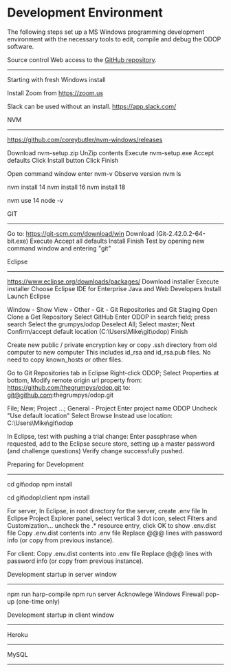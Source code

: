 # Development Environment

The following steps set up a MS Windows programming development environment with the necessary tools to edit, compile and debug the ODOP software.

Source control
Web access to the [GitHub repository](https://github.com/thegrumpys/odop).
_____


Starting with fresh Windows install

Install Zoom from https://zoom.us


Slack can be used without an install.
https://app.slack.com/


NVM
***

https://github.com/coreybutler/nvm-windows/releases

Download nvm-setup.zip
UnZip contents
Execute nvm-setup.exe
Accept defaults
Click Install button
Click Finish

Open command window
enter nvm-v 
Observe version
nvm ls

nvm install 14
nvm install 16
nvm install 18

nvm use 14
node -v




GIT
***
Go to:
https://git-scm.com/download/win
Download (Git-2.42.0.2-64-bit.exe)
Execute
Accept all defaults
Install 
Finish
Test by opening new command window and entering "git"




Eclipse
*******
https://www.eclipse.org/downloads/packages/
Download installer
Execute installer
Choose Eclipse IDE for Enterprise Java and Web Developers 
Install
Launch Eclipse


Window - Show View - Other - Git - Git Repositories and Git Staging
Open
Clone a Get Repository
Select GitHub
Enter ODOP in search field; press search
Select the grumpys/odop
Deselect All; Select master; Next
Confirm/accept default location (C:\Users\Mike\git\odop)
Finish

Create new public / private encryption key or
copy .ssh directory from old computer to new computer
This includes id_rsa and id_rsa.pub files.
No need to copy known_hosts or other files.

Go to Git Repositories tab in Eclipse
Right-click ODOP; Select Properties
at bottom, Modify remote origin url property
  from: https://github.com/thegrumpys/odop.git 
  to: git@github.com:thegrumpys/odop.git


File; New; Project ...; General - Project
Enter project name ODOP
Uncheck "Use default location"
Select Browse
Instead use location: C:\Users\Mike\git\odop


In Eclipse, test with pushing a trial change:
Enter passphrase when requested, 
add to the Eclipse secure store, setting up a master password (and challenge questions)
Verify change successfully pushed.


Preparing for Development 
*************************

cd git\odop
npm install


cd git\odop\client
npm install


For server,
In Eclipse, in root directory for the server, create .env file
In Eclipse Project Explorer panel, 
select vertical 3 dot icon, select Filters and Customization...
uncheck the .* resource entry, click OK to show .env.dist file
Copy .env.dist contents into .env file
Replace @@@ lines with password info (or copy from previous instance).

For client:
Copy .env.dist contents into .env file
Replace @@@ lines with password info (or copy from previous instance).




Development startup in server window
************************************
npm run harp-compile
npm run server
Acknowlege Windows Firewall pop-up  (one-time only)


Development startup in client window
************************************





Heroku
******





MySQL
*****









